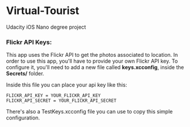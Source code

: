 # Virtual-Tourist
Udacity iOS Nano degree project

### Flickr API Keys:
This app uses the Flickr API to get the photos associated to location. In order to use this app, you'll have to provide your own Flickr API key. To configure it, you'll need to add a new file called <strong>keys.xcconfig</strong>, inside the <strong>Secrets/</strong> folder.

Inside this file you can place your api key like this: <br> 

<code>FLICKR_API_KEY = YOUR_FLICKR_API_KEY</code> <br> 
<code>FLICKR_API_SECRET = YOUR_FLICKR_API_SECRET</code>

There's also a TestKeys.xcconfig file you can use to copy this simple configuration.
